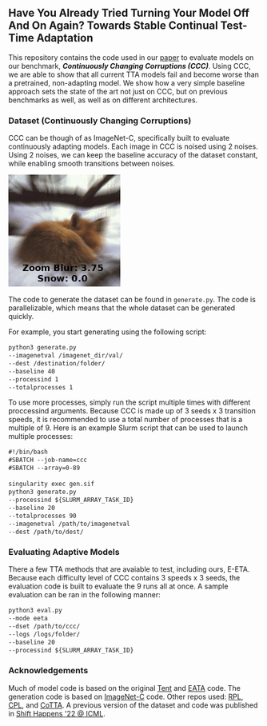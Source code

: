 ## Have You Already Tried Turning Your Model Off And On Again? Towards Stable Continual Test-Time Adaptation

This repository contains the code used in our [paper](https://oripress.com/CCC.pdf) to evaluate models on our benchmark, ***Continuously Changing Corruptions (CCC)***.
Using CCC, we are able to show that all current TTA models fail and become worse than a 
pretrained, non-adapting model. We show how a very simple baseline approach sets the state 
of the art not just on CCC, but on previous benchmarks as well, as well as on different
architectures. 


### Dataset (Continuously Changing Corruptions)
CCC can be though of as ImageNet-C, specifically built to evaluate continuously adapting models.
Each image in CCC is noised using 2 noises. Using 2 noises, we can keep the baseline accuracy of the dataset constant, 
while enabling smooth transitions between noises.  

![](ccc.gif)


The code to generate the dataset can be found in ```generate.py```. The code is parallelizable, which means that the whole
dataset can be generated quickly.

For example, you start generating using the following script:


```
python3 generate.py
--imagenetval /imagenet_dir/val/
--dest /destination/folder/
--baseline 40
--processind 1
--totalprocesses 1
```

To use more processes, simply run the script multiple times with different proccessind arguments. Because CCC is made up of 3 seeds x 3 transition speeds,
it is recommended to use a total number of processes that is a multiple of 9. Here is an example 
Slurm script that can be used to launch multiple processes:

```
#!/bin/bash
#SBATCH --job-name=ccc
#SBATCH --array=0-89

singularity exec gen.sif 
python3 generate.py
--processind ${SLURM_ARRAY_TASK_ID} 
--baseline 20  
--totalprocesses 90 
--imagenetval /path/to/imagenetval
--dest /path/to/dest/
```



### Evaluating Adaptive Models
There a few TTA methods that are avaiable to test, including ours, E-ETA.
Because each difficulty level of CCC contains 3 speeds x 3 seeds, the evaluation code
is built to evaluate the 9 runs all at once. A sample evaluation can be ran in the following
manner:
```
python3 eval.py
--mode eeta
--dset /path/to/ccc/
--logs /logs/folder/
--baseline 20
--processind ${SLURM_ARRAY_TASK_ID} 
```


### Acknowledgements
Much of model code is based on the original [Tent](https://github.com/DequanWang/tent) and [EATA](https://github.com/mr-eggplant/EATA/) code.
The generation code is based on [ImageNet-C](https://github.com/hendrycks/robustness) code.
Other repos used: [RPL](https://github.com/bethgelab/robustness), [CPL](https://github.com/locuslab/tta_conjugate/), and [CoTTA](https://github.com/qinenergy/cotta).
A previous version of the dataset and code was published in [Shift Happens '22 @ ICML](https://github.com/shift-happens-benchmark/icml-2022).